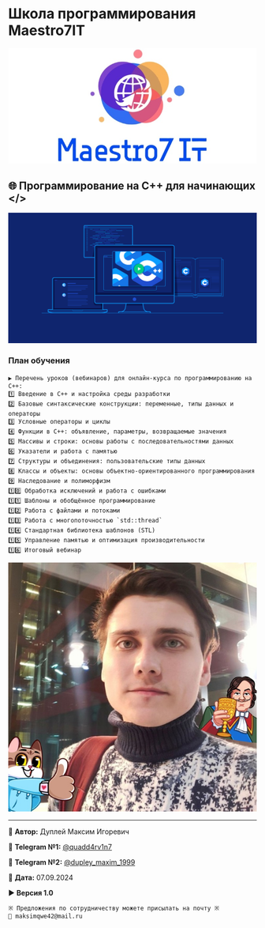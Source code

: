 # Школа программирования Maestro7IT

![maestro7it](img/logo_maestro7it.jpg)

## 🌐 Программирование на С++ для начинающих </>

![c_plus_plus](img/c_plus_plus.png)

### План обучения

```
▶️ Перечень уроков (вебинаров) для онлайн-курса по программированию на C++:
1️⃣ Введение в C++ и настройка среды разработки
2️⃣ Базовые синтаксические конструкции: переменные, типы данных и операторы
3️⃣ Условные операторы и циклы
4️⃣ Функции в C++: объявление, параметры, возвращаемые значения
5️⃣ Массивы и строки: основы работы с последовательностями данных
6️⃣ Указатели и работа с памятью
7️⃣ Структуры и объединения: пользовательские типы данных
8️⃣ Классы и объекты: основы объектно-ориентированного программирования
9️⃣ Наследование и полиморфизм
1️⃣0️⃣ Обработка исключений и работа с ошибками
1️⃣1️⃣ Шаблоны и обобщённое программирование
1️⃣2️⃣ Работа с файлами и потоками
1️⃣3️⃣ Работа с многопоточностью `std::thread`
1️⃣4️⃣ Стандартная библиотека шаблонов (STL)
1️⃣5️⃣ Управление памятью и оптимизация производительности
1️⃣6️⃣ Итоговый вебинар
```

![dupley_maxim_igorevich](img/DupleyMI.jpg)

---

💼 **Автор:** Дуплей Максим Игоревич

📲 **Telegram №1:** [@quadd4rv1n7](https://t.me/quadd4rv1n7)

📲 **Telegram №2:** [@dupley_maxim_1999](https://t.me/dupley_maxim_1999)

📅 **Дата:** 07.09.2024

▶️ **Версия 1.0**

```textline
※ Предложения по сотрудничеству можете присылать на почту ※
📧 maksimqwe42@mail.ru
```

